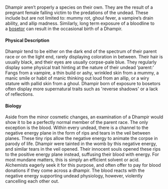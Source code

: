 Dhampir aren’t properly a species on their own. They are the result of a pregnant female falling victim to the predations of the undead. These include but are not limited to: mummy rot, ghoul fever, a vampire’s drain ability, and allip madness. Similarly, long term exposure of a bloodline to a [bosetor](https://www.worldanvil.com/w/kobos-cplsoletrain/a/bosetor-article) can result in the occasional birth of a Dhampir. 

#### Physical Description

Dhampir tend to be either on the dark end of the spectrum of their parent race or on the light end, rarely displaying coloration in between.
Their hair is usually black, and their eyes are usually corpse-pale blue. They regularly display some physical trait hinting at the nature of their undead ‘parent:’ Fangs from a vampire, a thin build or ashy, wrinkled skin from a mummy, a manic smile or habit of manic thinking out loud from an allip, or a wiry stature with pallid skin from a ghoul.
Dhampir born of exposure to bosetors often display more supernatural traits such as 'reverse shadows' or a lack of reflections.
#### Biology

Aside from the minor cosmetic changes, an examination of a Dhampir would show it to be a perfectly normal member of the parent race. The only exception is the blood.
Within every undead, there is a channel to the negative energy plane in the form of rips and tears in the veil between planes.
These tiny rips allow the negative energy to animate the corpse in parody of life.
Dhampir were tainted in the womb by this negative energy, and similar tears in the veil opened. Their innocent souls opened these rips to the positive energy plane instead, suffusing their blood with energy.
For most mundane matters, this is simply an efficient solvent or acid.
Alchemists eagerly seek it for this purpose, and often offer to pay for blood donations if they come across a dhampir. The blood reacts with the negative energy supporting undead physiology, however, violently cancelling each other out.